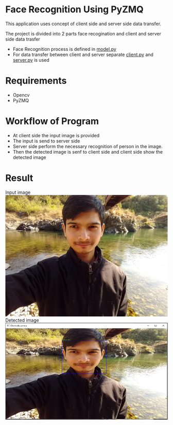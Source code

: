 # Face Recognition Using PyZMQ
This application uses concept of client side and server side data transfer.</br>

The project is divided into 2 parts face recogination and client and server side data trasfer
  * Face Recognition process is defined in <a href="https://github.com/sauravakolia/Face_recognition_PyZMQ/blob/main/model.py">model.py</a>
  * For data transfer between client and server separate <a href="https://github.com/sauravakolia/Face_recognition_PyZMQ/blob/main/client.py">client.py</a> and <a href="https://github.com/sauravakolia/Face_recognition_PyZMQ/blob/main/server.py">server.py</a> is used 

# Requirements
* Opencv
* PyZMQ

# Workflow of Program
  * At client side the input image is provided
  * The input is send to server side 
  * Server side perform the necessary recognition of person in the image.
  * Then the detected image is senf to client side and client side show the detected image
  
# Result 

<div class="Row">
  <div class="Column">
    <label>Input image</label>
    <img src="https://github.com/sauravakolia/Face_recognition_PyZMQ/blob/main/test_data/2.jpg"></img>
  </div>
  
<div class="Column">
    <label>Detected image</label>
    <img src="https://github.com/sauravakolia/Face_recognition_PyZMQ/blob/main/detected.JPG"></img>
  </div>
</div>
